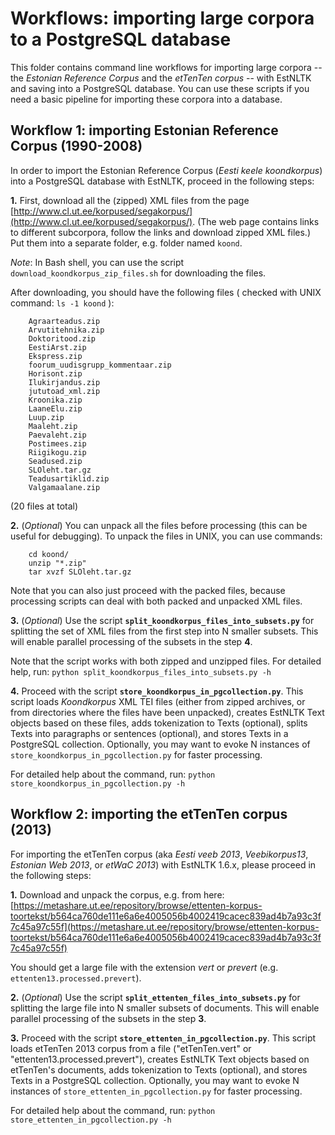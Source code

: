 # Workflows: importing large corpora to a PostgreSQL database

This folder contains command line workflows for importing large corpora -- the _Estonian Reference Corpus_ and the _etTenTen corpus_ -- with EstNLTK and saving into a PostgreSQL database. 
You can use these scripts if you need a basic pipeline for importing these corpora into a database.

## Workflow 1: importing Estonian Reference Corpus (1990-2008) 

In order to import the Estonian Reference Corpus (_Eesti keele koondkorpus_) into a PostgreSQL database with EstNLTK, proceed in the following steps:

**1.** First, download all the (zipped) XML files from the page [http://www.cl.ut.ee/korpused/segakorpus/](http://www.cl.ut.ee/korpused/segakorpus/). (The web page contains links to different subcorpora, follow the links and download zipped XML files.) Put them into a separate folder, e.g. folder named `koond`.
 
   _Note_: In Bash shell, you can use the script `download_koondkorpus_zip_files.sh` for downloading the files.

   After downloading, you should have the following files ( checked with UNIX command: `ls -1 koond` ):
     
        Agraarteadus.zip
        Arvutitehnika.zip
        Doktoritood.zip
        EestiArst.zip
        Ekspress.zip
        foorum_uudisgrupp_kommentaar.zip
        Horisont.zip
        Ilukirjandus.zip
        jututoad_xml.zip
        Kroonika.zip
        LaaneElu.zip
        Luup.zip
        Maaleht.zip
        Paevaleht.zip
        Postimees.zip
        Riigikogu.zip
        Seadused.zip
        SLOleht.tar.gz
        Teadusartiklid.zip
        Valgamaalane.zip

  (20 files at total)

**2.** (_Optional_) You can unpack all the files before processing (this can be useful for debugging). To unpack the files in UNIX, you can use commands:

        cd koond/
        unzip "*.zip"
        tar xvzf SLOleht.tar.gz

  Note that you can also just proceed with the packed files, because processing scripts can deal with both packed and unpacked XML files.

**3.** (_Optional_) Use the script  **`split_koondkorpus_files_into_subsets.py`** for splitting the set of XML files from the first step into N smaller subsets. This will enable parallel processing of the subsets in the step **4**.

Note that the script works with both zipped and unzipped files. For detailed help, run: `python split_koondkorpus_files_into_subsets.py -h`

**4.** Proceed with the script **`store_koondkorpus_in_pgcollection.py`**. This script loads _Koondkorpus_ XML TEI files (either from zipped archives, or from directories where the files have been unpacked), creates EstNLTK Text objects based on these files, adds tokenization to Texts (optional), splits Texts into paragraphs or sentences (optional), and stores Texts in a PostgreSQL collection. Optionally, you may want to evoke N instances of 
`store_koondkorpus_in_pgcollection.py` for faster processing.

For detailed help about the command, run: `python store_koondkorpus_in_pgcollection.py -h`


## Workflow 2: importing the etTenTen corpus (2013)

For importing the etTenTen corpus (aka _Eesti veeb 2013_, _Veebikorpus13_, _Estonian Web 2013_, or _etWaC 2013_) with EstNLTK 1.6.x, please proceed in the following steps:

**1.** Download and unpack the corpus, e.g. from here: [https://metashare.ut.ee/repository/browse/ettenten-korpus-toortekst/b564ca760de111e6a6e4005056b4002419cacec839ad4b7a93c3f7c45a97c55f](https://metashare.ut.ee/repository/browse/ettenten-korpus-toortekst/b564ca760de111e6a6e4005056b4002419cacec839ad4b7a93c3f7c45a97c55f)

You should get a large file with the extension _vert_ or _prevert_ (e.g. `ettenten13.processed.prevert`). 

**2.** (_Optional_) Use the script  **`split_ettenten_files_into_subsets.py`** for splitting the large file into N smaller subsets of documents. This will enable parallel processing of the subsets in the step **3**.

**3.** Proceed with the script **`store_ettenten_in_pgcollection.py`**. This script loads etTenTen 2013 corpus from a file ("etTenTen.vert" or "ettenten13.processed.prevert"), creates EstNLTK Text objects based on etTenTen's documents, adds tokenization to Texts (optional), and stores Texts in a PostgreSQL collection. Optionally, you may want to evoke N instances of `store_ettenten_in_pgcollection.py` for faster processing.

For detailed help about the command, run: `python store_ettenten_in_pgcollection.py -h`

